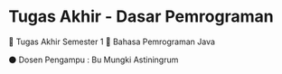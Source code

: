 # Tugas Akhir - Dasar Pemrograman
:file_folder: Tugas Akhir Semester 1
:blue_book: Bahasa  Pemrograman Java

:black_circle: Dosen Pengampu : Bu Mungki Astiningrum


